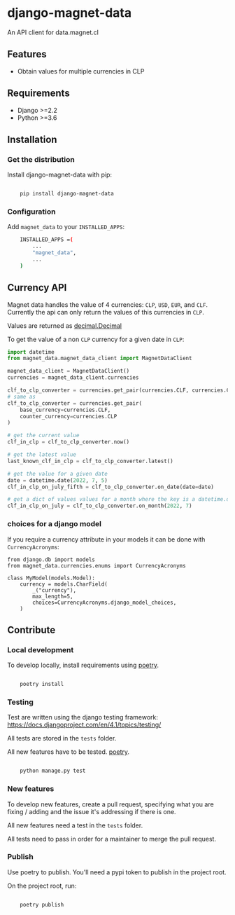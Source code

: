 # django-magnet-data
An API client for data.magnet.cl

## Features

-   Obtain values for multiple currencies in CLP

## Requirements

-   Django >=2.2
-   Python >=3.6

## Installation

### Get the distribution

Install django-magnet-data with pip:
```bash

    pip install django-magnet-data
```

### Configuration

Add `magnet_data` to your `INSTALLED_APPS`:
```bash
    INSTALLED_APPS =(
        ...
        "magnet_data",
        ...
    )
```

## Currency API

Magnet data handles the value of 4 currencies: `CLP`, `USD`, `EUR`, and `CLF`. Currently the api can only return the values of this currencies in `CLP`.

Values are returned as [decimal.Decimal](https://docs.python.org/3/library/decimal.html "decimal.Decimal")

To get the value of a non  `CLP` currency for a given date in  `CLP`:

``` python
import datetime
from magnet_data.magnet_data_client import MagnetDataClient

magnet_data_client = MagnetDataClient()
currencies = magnet_data_client.currencies

clf_to_clp_converter = currencies.get_pair(currencies.CLF, currencies.CLP)
# same as
clf_to_clp_converter = currencies.get_pair(
    base_currency=currencies.CLF, 
    counter_currency=currencies.CLP
)

# get the current value
clf_in_clp = clf_to_clp_converter.now()

# get the latest value
last_known_clf_in_clp = clf_to_clp_converter.latest()

# get the value for a given date
date = datetime.date(2022, 7, 5)
clf_in_clp_on_july_fifth = clf_to_clp_converter.on_date(date=date)

# get a dict of values values for a month where the key is a datetime.date
clf_in_clp_on_july = clf_to_clp_converter.on_month(2022, 7)
```

### choices for a django model

If you require a currency attribute in your models it can be done with
`CurrencyAcronyms`:

```
from django.db import models
from magnet_data.currencies.enums import CurrencyAcronyms

class MyModel(models.Model):
    currency = models.CharField(
        _("currency"),
        max_length=5,
        choices=CurrencyAcronyms.django_model_choices,
    )

```


## Contribute

### Local development

To develop locally, install requirements using
[poetry](https://python-poetry.org/).

```bash

    poetry install
```

### Testing

Test are written using the django testing framework: https://docs.djangoproject.com/en/4.1/topics/testing/

All tests are stored in the `tests` folder.

All new features have to be tested.
[poetry](https://python-poetry.org/).

```bash

    python manage.py test
```


### New features

To develop new features, create a pull request, specifying what you are
fixing / adding and the issue it's addressing if there is one.

All new features need a test in the `tests` folder.

All tests need to pass in order for a maintainer to merge the pull request.


### Publish

Use poetry to publish. You'll need a pypi token to publish in the project
root.

On the project root, run:

```bash

    poetry publish
```
